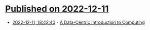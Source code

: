 # [Published on 2022-12-11](index.md)

* [2022-12-11, 18:42:40](https://news.ycombinator.com/item?id=33946026) - [A Data-Centric Introduction to Computing](https://dcic-world.org/2022-08-28/index.html)

